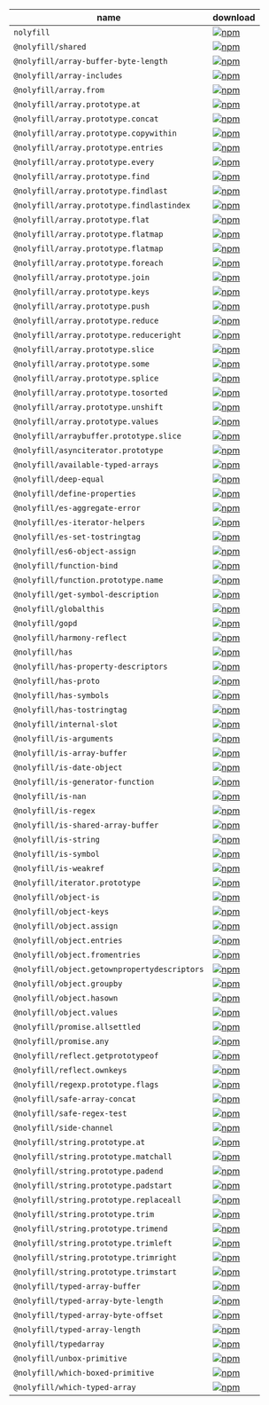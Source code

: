 | name | download |
| ---- | -------- |
| `nolyfill` | [![npm](https://img.shields.io/npm/dt/nolyfill.svg?style=flat-square&logo=npm&logoColor=white&label=total%20downloads&color=333)](https://www.npmjs.com/package/nolyfill) |
| `@nolyfill/shared` | [![npm](https://img.shields.io/npm/dt/@nolyfill/shared.svg?style=flat-square&logo=npm&logoColor=white&label=total%20downloads&color=333)](https://www.npmjs.com/package/@nolyfill/shared) |
| `@nolyfill/array-buffer-byte-length` | [![npm](https://img.shields.io/npm/dt/@nolyfill/array-buffer-byte-length.svg?style=flat-square&logo=npm&logoColor=white&label=total%20downloads&color=333)](https://www.npmjs.com/package/@nolyfill/array-buffer-byte-length) |
| `@nolyfill/array-includes` | [![npm](https://img.shields.io/npm/dt/@nolyfill/array-includes.svg?style=flat-square&logo=npm&logoColor=white&label=total%20downloads&color=333)](https://www.npmjs.com/package/@nolyfill/array-includes) |
| `@nolyfill/array.from` | [![npm](https://img.shields.io/npm/dt/@nolyfill/array.from.svg?style=flat-square&logo=npm&logoColor=white&label=total%20downloads&color=333)](https://www.npmjs.com/package/@nolyfill/array.from) |
| `@nolyfill/array.prototype.at` | [![npm](https://img.shields.io/npm/dt/@nolyfill/array.prototype.at.svg?style=flat-square&logo=npm&logoColor=white&label=total%20downloads&color=333)](https://www.npmjs.com/package/@nolyfill/array.prototype.at) |
| `@nolyfill/array.prototype.concat` | [![npm](https://img.shields.io/npm/dt/@nolyfill/array.prototype.concat.svg?style=flat-square&logo=npm&logoColor=white&label=total%20downloads&color=333)](https://www.npmjs.com/package/@nolyfill/array.prototype.concat) |
| `@nolyfill/array.prototype.copywithin` | [![npm](https://img.shields.io/npm/dt/@nolyfill/array.prototype.copywithin.svg?style=flat-square&logo=npm&logoColor=white&label=total%20downloads&color=333)](https://www.npmjs.com/package/@nolyfill/array.prototype.copywithin) |
| `@nolyfill/array.prototype.entries` | [![npm](https://img.shields.io/npm/dt/@nolyfill/array.prototype.entries.svg?style=flat-square&logo=npm&logoColor=white&label=total%20downloads&color=333)](https://www.npmjs.com/package/@nolyfill/array.prototype.entries) |
| `@nolyfill/array.prototype.every` | [![npm](https://img.shields.io/npm/dt/@nolyfill/array.prototype.every.svg?style=flat-square&logo=npm&logoColor=white&label=total%20downloads&color=333)](https://www.npmjs.com/package/@nolyfill/array.prototype.every) |
| `@nolyfill/array.prototype.find` | [![npm](https://img.shields.io/npm/dt/@nolyfill/array.prototype.find.svg?style=flat-square&logo=npm&logoColor=white&label=total%20downloads&color=333)](https://www.npmjs.com/package/@nolyfill/array.prototype.find) |
| `@nolyfill/array.prototype.findlast` | [![npm](https://img.shields.io/npm/dt/@nolyfill/array.prototype.findlast.svg?style=flat-square&logo=npm&logoColor=white&label=total%20downloads&color=333)](https://www.npmjs.com/package/@nolyfill/array.prototype.findlast) |
| `@nolyfill/array.prototype.findlastindex` | [![npm](https://img.shields.io/npm/dt/@nolyfill/array.prototype.findlastindex.svg?style=flat-square&logo=npm&logoColor=white&label=total%20downloads&color=333)](https://www.npmjs.com/package/@nolyfill/array.prototype.findlastindex) |
| `@nolyfill/array.prototype.flat` | [![npm](https://img.shields.io/npm/dt/@nolyfill/array.prototype.flat.svg?style=flat-square&logo=npm&logoColor=white&label=total%20downloads&color=333)](https://www.npmjs.com/package/@nolyfill/array.prototype.flat) |
| `@nolyfill/array.prototype.flatmap` | [![npm](https://img.shields.io/npm/dt/@nolyfill/array.prototype.flatmap.svg?style=flat-square&logo=npm&logoColor=white&label=total%20downloads&color=333)](https://www.npmjs.com/package/@nolyfill/array.prototype.flatmap) |
| `@nolyfill/array.prototype.flatmap` | [![npm](https://img.shields.io/npm/dt/@nolyfill/array.prototype.flatmap.svg?style=flat-square&logo=npm&logoColor=white&label=total%20downloads&color=333)](https://www.npmjs.com/package/@nolyfill/array.prototype.flatmap) |
| `@nolyfill/array.prototype.foreach` | [![npm](https://img.shields.io/npm/dt/@nolyfill/array.prototype.foreach.svg?style=flat-square&logo=npm&logoColor=white&label=total%20downloads&color=333)](https://www.npmjs.com/package/@nolyfill/array.prototype.foreach) |
| `@nolyfill/array.prototype.join` | [![npm](https://img.shields.io/npm/dt/@nolyfill/array.prototype.join.svg?style=flat-square&logo=npm&logoColor=white&label=total%20downloads&color=333)](https://www.npmjs.com/package/@nolyfill/array.prototype.join) |
| `@nolyfill/array.prototype.keys` | [![npm](https://img.shields.io/npm/dt/@nolyfill/array.prototype.keys.svg?style=flat-square&logo=npm&logoColor=white&label=total%20downloads&color=333)](https://www.npmjs.com/package/@nolyfill/array.prototype.keys) |
| `@nolyfill/array.prototype.push` | [![npm](https://img.shields.io/npm/dt/@nolyfill/array.prototype.push.svg?style=flat-square&logo=npm&logoColor=white&label=total%20downloads&color=333)](https://www.npmjs.com/package/@nolyfill/array.prototype.push) |
| `@nolyfill/array.prototype.reduce` | [![npm](https://img.shields.io/npm/dt/@nolyfill/array.prototype.reduce.svg?style=flat-square&logo=npm&logoColor=white&label=total%20downloads&color=333)](https://www.npmjs.com/package/@nolyfill/array.prototype.reduce) |
| `@nolyfill/array.prototype.reduceright` | [![npm](https://img.shields.io/npm/dt/@nolyfill/array.prototype.reduceright.svg?style=flat-square&logo=npm&logoColor=white&label=total%20downloads&color=333)](https://www.npmjs.com/package/@nolyfill/array.prototype.reduceright) |
| `@nolyfill/array.prototype.slice` | [![npm](https://img.shields.io/npm/dt/@nolyfill/array.prototype.slice.svg?style=flat-square&logo=npm&logoColor=white&label=total%20downloads&color=333)](https://www.npmjs.com/package/@nolyfill/array.prototype.slice) |
| `@nolyfill/array.prototype.some` | [![npm](https://img.shields.io/npm/dt/@nolyfill/array.prototype.some.svg?style=flat-square&logo=npm&logoColor=white&label=total%20downloads&color=333)](https://www.npmjs.com/package/@nolyfill/array.prototype.some) |
| `@nolyfill/array.prototype.splice` | [![npm](https://img.shields.io/npm/dt/@nolyfill/array.prototype.splice.svg?style=flat-square&logo=npm&logoColor=white&label=total%20downloads&color=333)](https://www.npmjs.com/package/@nolyfill/array.prototype.splice) |
| `@nolyfill/array.prototype.tosorted` | [![npm](https://img.shields.io/npm/dt/@nolyfill/array.prototype.tosorted.svg?style=flat-square&logo=npm&logoColor=white&label=total%20downloads&color=333)](https://www.npmjs.com/package/@nolyfill/array.prototype.tosorted) |
| `@nolyfill/array.prototype.unshift` | [![npm](https://img.shields.io/npm/dt/@nolyfill/array.prototype.unshift.svg?style=flat-square&logo=npm&logoColor=white&label=total%20downloads&color=333)](https://www.npmjs.com/package/@nolyfill/array.prototype.unshift) |
| `@nolyfill/array.prototype.values` | [![npm](https://img.shields.io/npm/dt/@nolyfill/array.prototype.values.svg?style=flat-square&logo=npm&logoColor=white&label=total%20downloads&color=333)](https://www.npmjs.com/package/@nolyfill/array.prototype.values) |
| `@nolyfill/arraybuffer.prototype.slice` | [![npm](https://img.shields.io/npm/dt/@nolyfill/arraybuffer.prototype.slice.svg?style=flat-square&logo=npm&logoColor=white&label=total%20downloads&color=333)](https://www.npmjs.com/package/@nolyfill/arraybuffer.prototype.slice) |
| `@nolyfill/asynciterator.prototype` | [![npm](https://img.shields.io/npm/dt/@nolyfill/asynciterator.prototype.svg?style=flat-square&logo=npm&logoColor=white&label=total%20downloads&color=333)](https://www.npmjs.com/package/@nolyfill/asynciterator.prototype) |
| `@nolyfill/available-typed-arrays` | [![npm](https://img.shields.io/npm/dt/@nolyfill/available-typed-arrays.svg?style=flat-square&logo=npm&logoColor=white&label=total%20downloads&color=333)](https://www.npmjs.com/package/@nolyfill/available-typed-arrays) |
| `@nolyfill/deep-equal` | [![npm](https://img.shields.io/npm/dt/@nolyfill/deep-equal.svg?style=flat-square&logo=npm&logoColor=white&label=total%20downloads&color=333)](https://www.npmjs.com/package/@nolyfill/deep-equal) |
| `@nolyfill/define-properties` | [![npm](https://img.shields.io/npm/dt/@nolyfill/define-properties.svg?style=flat-square&logo=npm&logoColor=white&label=total%20downloads&color=333)](https://www.npmjs.com/package/@nolyfill/define-properties) |
| `@nolyfill/es-aggregate-error` | [![npm](https://img.shields.io/npm/dt/@nolyfill/es-aggregate-error.svg?style=flat-square&logo=npm&logoColor=white&label=total%20downloads&color=333)](https://www.npmjs.com/package/@nolyfill/es-aggregate-error) |
| `@nolyfill/es-iterator-helpers` | [![npm](https://img.shields.io/npm/dt/@nolyfill/es-iterator-helpers.svg?style=flat-square&logo=npm&logoColor=white&label=total%20downloads&color=333)](https://www.npmjs.com/package/@nolyfill/es-iterator-helpers) |
| `@nolyfill/es-set-tostringtag` | [![npm](https://img.shields.io/npm/dt/@nolyfill/es-set-tostringtag.svg?style=flat-square&logo=npm&logoColor=white&label=total%20downloads&color=333)](https://www.npmjs.com/package/@nolyfill/es-set-tostringtag) |
| `@nolyfill/es6-object-assign` | [![npm](https://img.shields.io/npm/dt/@nolyfill/es6-object-assign.svg?style=flat-square&logo=npm&logoColor=white&label=total%20downloads&color=333)](https://www.npmjs.com/package/@nolyfill/es6-object-assign) |
| `@nolyfill/function-bind` | [![npm](https://img.shields.io/npm/dt/@nolyfill/function-bind.svg?style=flat-square&logo=npm&logoColor=white&label=total%20downloads&color=333)](https://www.npmjs.com/package/@nolyfill/function-bind) |
| `@nolyfill/function.prototype.name` | [![npm](https://img.shields.io/npm/dt/@nolyfill/function.prototype.name.svg?style=flat-square&logo=npm&logoColor=white&label=total%20downloads&color=333)](https://www.npmjs.com/package/@nolyfill/function.prototype.name) |
| `@nolyfill/get-symbol-description` | [![npm](https://img.shields.io/npm/dt/@nolyfill/get-symbol-description.svg?style=flat-square&logo=npm&logoColor=white&label=total%20downloads&color=333)](https://www.npmjs.com/package/@nolyfill/get-symbol-description) |
| `@nolyfill/globalthis` | [![npm](https://img.shields.io/npm/dt/@nolyfill/globalthis.svg?style=flat-square&logo=npm&logoColor=white&label=total%20downloads&color=333)](https://www.npmjs.com/package/@nolyfill/globalthis) |
| `@nolyfill/gopd` | [![npm](https://img.shields.io/npm/dt/@nolyfill/gopd.svg?style=flat-square&logo=npm&logoColor=white&label=total%20downloads&color=333)](https://www.npmjs.com/package/@nolyfill/gopd) |
| `@nolyfill/harmony-reflect` | [![npm](https://img.shields.io/npm/dt/@nolyfill/harmony-reflect.svg?style=flat-square&logo=npm&logoColor=white&label=total%20downloads&color=333)](https://www.npmjs.com/package/@nolyfill/harmony-reflect) |
| `@nolyfill/has` | [![npm](https://img.shields.io/npm/dt/@nolyfill/has.svg?style=flat-square&logo=npm&logoColor=white&label=total%20downloads&color=333)](https://www.npmjs.com/package/@nolyfill/has) |
| `@nolyfill/has-property-descriptors` | [![npm](https://img.shields.io/npm/dt/@nolyfill/has-property-descriptors.svg?style=flat-square&logo=npm&logoColor=white&label=total%20downloads&color=333)](https://www.npmjs.com/package/@nolyfill/has-property-descriptors) |
| `@nolyfill/has-proto` | [![npm](https://img.shields.io/npm/dt/@nolyfill/has-proto.svg?style=flat-square&logo=npm&logoColor=white&label=total%20downloads&color=333)](https://www.npmjs.com/package/@nolyfill/has-proto) |
| `@nolyfill/has-symbols` | [![npm](https://img.shields.io/npm/dt/@nolyfill/has-symbols.svg?style=flat-square&logo=npm&logoColor=white&label=total%20downloads&color=333)](https://www.npmjs.com/package/@nolyfill/has-symbols) |
| `@nolyfill/has-tostringtag` | [![npm](https://img.shields.io/npm/dt/@nolyfill/has-tostringtag.svg?style=flat-square&logo=npm&logoColor=white&label=total%20downloads&color=333)](https://www.npmjs.com/package/@nolyfill/has-tostringtag) |
| `@nolyfill/internal-slot` | [![npm](https://img.shields.io/npm/dt/@nolyfill/internal-slot.svg?style=flat-square&logo=npm&logoColor=white&label=total%20downloads&color=333)](https://www.npmjs.com/package/@nolyfill/internal-slot) |
| `@nolyfill/is-arguments` | [![npm](https://img.shields.io/npm/dt/@nolyfill/is-arguments.svg?style=flat-square&logo=npm&logoColor=white&label=total%20downloads&color=333)](https://www.npmjs.com/package/@nolyfill/is-arguments) |
| `@nolyfill/is-array-buffer` | [![npm](https://img.shields.io/npm/dt/@nolyfill/is-array-buffer.svg?style=flat-square&logo=npm&logoColor=white&label=total%20downloads&color=333)](https://www.npmjs.com/package/@nolyfill/is-array-buffer) |
| `@nolyfill/is-date-object` | [![npm](https://img.shields.io/npm/dt/@nolyfill/is-date-object.svg?style=flat-square&logo=npm&logoColor=white&label=total%20downloads&color=333)](https://www.npmjs.com/package/@nolyfill/is-date-object) |
| `@nolyfill/is-generator-function` | [![npm](https://img.shields.io/npm/dt/@nolyfill/is-generator-function.svg?style=flat-square&logo=npm&logoColor=white&label=total%20downloads&color=333)](https://www.npmjs.com/package/@nolyfill/is-generator-function) |
| `@nolyfill/is-nan` | [![npm](https://img.shields.io/npm/dt/@nolyfill/is-nan.svg?style=flat-square&logo=npm&logoColor=white&label=total%20downloads&color=333)](https://www.npmjs.com/package/@nolyfill/is-nan) |
| `@nolyfill/is-regex` | [![npm](https://img.shields.io/npm/dt/@nolyfill/is-regex.svg?style=flat-square&logo=npm&logoColor=white&label=total%20downloads&color=333)](https://www.npmjs.com/package/@nolyfill/is-regex) |
| `@nolyfill/is-shared-array-buffer` | [![npm](https://img.shields.io/npm/dt/@nolyfill/is-shared-array-buffer.svg?style=flat-square&logo=npm&logoColor=white&label=total%20downloads&color=333)](https://www.npmjs.com/package/@nolyfill/is-shared-array-buffer) |
| `@nolyfill/is-string` | [![npm](https://img.shields.io/npm/dt/@nolyfill/is-string.svg?style=flat-square&logo=npm&logoColor=white&label=total%20downloads&color=333)](https://www.npmjs.com/package/@nolyfill/is-string) |
| `@nolyfill/is-symbol` | [![npm](https://img.shields.io/npm/dt/@nolyfill/is-symbol.svg?style=flat-square&logo=npm&logoColor=white&label=total%20downloads&color=333)](https://www.npmjs.com/package/@nolyfill/is-symbol) |
| `@nolyfill/is-weakref` | [![npm](https://img.shields.io/npm/dt/@nolyfill/is-weakref.svg?style=flat-square&logo=npm&logoColor=white&label=total%20downloads&color=333)](https://www.npmjs.com/package/@nolyfill/is-weakref) |
| `@nolyfill/iterator.prototype` | [![npm](https://img.shields.io/npm/dt/@nolyfill/iterator.prototype.svg?style=flat-square&logo=npm&logoColor=white&label=total%20downloads&color=333)](https://www.npmjs.com/package/@nolyfill/iterator.prototype) |
| `@nolyfill/object-is` | [![npm](https://img.shields.io/npm/dt/@nolyfill/object-is.svg?style=flat-square&logo=npm&logoColor=white&label=total%20downloads&color=333)](https://www.npmjs.com/package/@nolyfill/object-is) |
| `@nolyfill/object-keys` | [![npm](https://img.shields.io/npm/dt/@nolyfill/object-keys.svg?style=flat-square&logo=npm&logoColor=white&label=total%20downloads&color=333)](https://www.npmjs.com/package/@nolyfill/object-keys) |
| `@nolyfill/object.assign` | [![npm](https://img.shields.io/npm/dt/@nolyfill/object.assign.svg?style=flat-square&logo=npm&logoColor=white&label=total%20downloads&color=333)](https://www.npmjs.com/package/@nolyfill/object.assign) |
| `@nolyfill/object.entries` | [![npm](https://img.shields.io/npm/dt/@nolyfill/object.entries.svg?style=flat-square&logo=npm&logoColor=white&label=total%20downloads&color=333)](https://www.npmjs.com/package/@nolyfill/object.entries) |
| `@nolyfill/object.fromentries` | [![npm](https://img.shields.io/npm/dt/@nolyfill/object.fromentries.svg?style=flat-square&logo=npm&logoColor=white&label=total%20downloads&color=333)](https://www.npmjs.com/package/@nolyfill/object.fromentries) |
| `@nolyfill/object.getownpropertydescriptors` | [![npm](https://img.shields.io/npm/dt/@nolyfill/object.getownpropertydescriptors.svg?style=flat-square&logo=npm&logoColor=white&label=total%20downloads&color=333)](https://www.npmjs.com/package/@nolyfill/object.getownpropertydescriptors) |
| `@nolyfill/object.groupby` | [![npm](https://img.shields.io/npm/dt/@nolyfill/object.groupby.svg?style=flat-square&logo=npm&logoColor=white&label=total%20downloads&color=333)](https://www.npmjs.com/package/@nolyfill/object.groupby) |
| `@nolyfill/object.hasown` | [![npm](https://img.shields.io/npm/dt/@nolyfill/object.hasown.svg?style=flat-square&logo=npm&logoColor=white&label=total%20downloads&color=333)](https://www.npmjs.com/package/@nolyfill/object.hasown) |
| `@nolyfill/object.values` | [![npm](https://img.shields.io/npm/dt/@nolyfill/object.values.svg?style=flat-square&logo=npm&logoColor=white&label=total%20downloads&color=333)](https://www.npmjs.com/package/@nolyfill/object.values) |
| `@nolyfill/promise.allsettled` | [![npm](https://img.shields.io/npm/dt/@nolyfill/promise.allsettled.svg?style=flat-square&logo=npm&logoColor=white&label=total%20downloads&color=333)](https://www.npmjs.com/package/@nolyfill/promise.allsettled) |
| `@nolyfill/promise.any` | [![npm](https://img.shields.io/npm/dt/@nolyfill/promise.any.svg?style=flat-square&logo=npm&logoColor=white&label=total%20downloads&color=333)](https://www.npmjs.com/package/@nolyfill/promise.any) |
| `@nolyfill/reflect.getprototypeof` | [![npm](https://img.shields.io/npm/dt/@nolyfill/reflect.getprototypeof.svg?style=flat-square&logo=npm&logoColor=white&label=total%20downloads&color=333)](https://www.npmjs.com/package/@nolyfill/reflect.getprototypeof) |
| `@nolyfill/reflect.ownkeys` | [![npm](https://img.shields.io/npm/dt/@nolyfill/reflect.ownkeys.svg?style=flat-square&logo=npm&logoColor=white&label=total%20downloads&color=333)](https://www.npmjs.com/package/@nolyfill/reflect.ownkeys) |
| `@nolyfill/regexp.prototype.flags` | [![npm](https://img.shields.io/npm/dt/@nolyfill/regexp.prototype.flags.svg?style=flat-square&logo=npm&logoColor=white&label=total%20downloads&color=333)](https://www.npmjs.com/package/@nolyfill/regexp.prototype.flags) |
| `@nolyfill/safe-array-concat` | [![npm](https://img.shields.io/npm/dt/@nolyfill/safe-array-concat.svg?style=flat-square&logo=npm&logoColor=white&label=total%20downloads&color=333)](https://www.npmjs.com/package/@nolyfill/safe-array-concat) |
| `@nolyfill/safe-regex-test` | [![npm](https://img.shields.io/npm/dt/@nolyfill/safe-regex-test.svg?style=flat-square&logo=npm&logoColor=white&label=total%20downloads&color=333)](https://www.npmjs.com/package/@nolyfill/safe-regex-test) |
| `@nolyfill/side-channel` | [![npm](https://img.shields.io/npm/dt/@nolyfill/side-channel.svg?style=flat-square&logo=npm&logoColor=white&label=total%20downloads&color=333)](https://www.npmjs.com/package/@nolyfill/side-channel) |
| `@nolyfill/string.prototype.at` | [![npm](https://img.shields.io/npm/dt/@nolyfill/string.prototype.at.svg?style=flat-square&logo=npm&logoColor=white&label=total%20downloads&color=333)](https://www.npmjs.com/package/@nolyfill/string.prototype.at) |
| `@nolyfill/string.prototype.matchall` | [![npm](https://img.shields.io/npm/dt/@nolyfill/string.prototype.matchall.svg?style=flat-square&logo=npm&logoColor=white&label=total%20downloads&color=333)](https://www.npmjs.com/package/@nolyfill/string.prototype.matchall) |
| `@nolyfill/string.prototype.padend` | [![npm](https://img.shields.io/npm/dt/@nolyfill/string.prototype.padend.svg?style=flat-square&logo=npm&logoColor=white&label=total%20downloads&color=333)](https://www.npmjs.com/package/@nolyfill/string.prototype.padend) |
| `@nolyfill/string.prototype.padstart` | [![npm](https://img.shields.io/npm/dt/@nolyfill/string.prototype.padstart.svg?style=flat-square&logo=npm&logoColor=white&label=total%20downloads&color=333)](https://www.npmjs.com/package/@nolyfill/string.prototype.padstart) |
| `@nolyfill/string.prototype.replaceall` | [![npm](https://img.shields.io/npm/dt/@nolyfill/string.prototype.replaceall.svg?style=flat-square&logo=npm&logoColor=white&label=total%20downloads&color=333)](https://www.npmjs.com/package/@nolyfill/string.prototype.replaceall) |
| `@nolyfill/string.prototype.trim` | [![npm](https://img.shields.io/npm/dt/@nolyfill/string.prototype.trim.svg?style=flat-square&logo=npm&logoColor=white&label=total%20downloads&color=333)](https://www.npmjs.com/package/@nolyfill/string.prototype.trim) |
| `@nolyfill/string.prototype.trimend` | [![npm](https://img.shields.io/npm/dt/@nolyfill/string.prototype.trimend.svg?style=flat-square&logo=npm&logoColor=white&label=total%20downloads&color=333)](https://www.npmjs.com/package/@nolyfill/string.prototype.trimend) |
| `@nolyfill/string.prototype.trimleft` | [![npm](https://img.shields.io/npm/dt/@nolyfill/string.prototype.trimleft.svg?style=flat-square&logo=npm&logoColor=white&label=total%20downloads&color=333)](https://www.npmjs.com/package/@nolyfill/string.prototype.trimleft) |
| `@nolyfill/string.prototype.trimright` | [![npm](https://img.shields.io/npm/dt/@nolyfill/string.prototype.trimright.svg?style=flat-square&logo=npm&logoColor=white&label=total%20downloads&color=333)](https://www.npmjs.com/package/@nolyfill/string.prototype.trimright) |
| `@nolyfill/string.prototype.trimstart` | [![npm](https://img.shields.io/npm/dt/@nolyfill/string.prototype.trimstart.svg?style=flat-square&logo=npm&logoColor=white&label=total%20downloads&color=333)](https://www.npmjs.com/package/@nolyfill/string.prototype.trimstart) |
| `@nolyfill/typed-array-buffer` | [![npm](https://img.shields.io/npm/dt/@nolyfill/typed-array-buffer.svg?style=flat-square&logo=npm&logoColor=white&label=total%20downloads&color=333)](https://www.npmjs.com/package/@nolyfill/typed-array-buffer) |
| `@nolyfill/typed-array-byte-length` | [![npm](https://img.shields.io/npm/dt/@nolyfill/typed-array-byte-length.svg?style=flat-square&logo=npm&logoColor=white&label=total%20downloads&color=333)](https://www.npmjs.com/package/@nolyfill/typed-array-byte-length) |
| `@nolyfill/typed-array-byte-offset` | [![npm](https://img.shields.io/npm/dt/@nolyfill/typed-array-byte-offset.svg?style=flat-square&logo=npm&logoColor=white&label=total%20downloads&color=333)](https://www.npmjs.com/package/@nolyfill/typed-array-byte-offset) |
| `@nolyfill/typed-array-length` | [![npm](https://img.shields.io/npm/dt/@nolyfill/typed-array-length.svg?style=flat-square&logo=npm&logoColor=white&label=total%20downloads&color=333)](https://www.npmjs.com/package/@nolyfill/typed-array-length) |
| `@nolyfill/typedarray` | [![npm](https://img.shields.io/npm/dt/@nolyfill/typedarray.svg?style=flat-square&logo=npm&logoColor=white&label=total%20downloads&color=333)](https://www.npmjs.com/package/@nolyfill/typedarray) |
| `@nolyfill/unbox-primitive` | [![npm](https://img.shields.io/npm/dt/@nolyfill/unbox-primitive.svg?style=flat-square&logo=npm&logoColor=white&label=total%20downloads&color=333)](https://www.npmjs.com/package/@nolyfill/unbox-primitive) |
| `@nolyfill/which-boxed-primitive` | [![npm](https://img.shields.io/npm/dt/@nolyfill/which-boxed-primitive.svg?style=flat-square&logo=npm&logoColor=white&label=total%20downloads&color=333)](https://www.npmjs.com/package/@nolyfill/which-boxed-primitive) |
| `@nolyfill/which-typed-array` | [![npm](https://img.shields.io/npm/dt/@nolyfill/which-typed-array.svg?style=flat-square&logo=npm&logoColor=white&label=total%20downloads&color=333)](https://www.npmjs.com/package/@nolyfill/which-typed-array) |